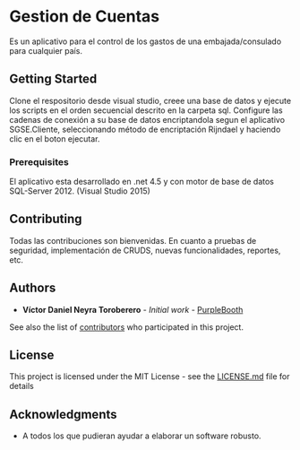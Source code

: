 # Gestion de Cuentas 

Es un aplicativo para el control de los gastos de una embajada/consulado para cualquier país. 

## Getting Started

 Clone el respositorio desde visual studio, creee una base de datos y ejecute los scripts en el orden secuencial descrito en la carpeta sql.
 Configure las cadenas de conexión a su base de datos encriptandola segun el aplicativo SGSE.Cliente, seleccionando método de encriptación Rijndael y haciendo clic en el boton ejecutar.

### Prerequisites

El aplicativo esta desarrollado en .net 4.5 y con motor de base de datos SQL-Server 2012.
(Visual Studio 2015)


## Contributing

Todas las contribuciones son bienvenidas. En cuanto a pruebas de seguridad, implementación de CRUDS, nuevas funcionalidades, reportes, etc.

## Authors

* **Víctor Daniel Neyra Toroberero** - *Initial work* - [PurpleBooth](https://github.com/Litosoft)

See also the list of [contributors](https://github.com/your/project/contributors) who participated in this project.

## License

This project is licensed under the MIT License - see the [LICENSE.md](LICENSE.md) file for details

## Acknowledgments

* A todos los que pudieran ayudar a elaborar un software robusto.
